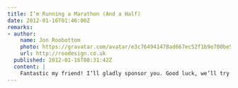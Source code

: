 ```yaml
---
title: I’m Running a Marathon (And a Half)
date: 2012-01-16T01:46:00Z
remarks:
- author:
    name: Jon Roobottom
    photo: https://gravatar.com/avatar/e3c764941478ad667ec52f1b9e700be5
    url: http://roodesign.co.uk
  published: 2012-01-16T08:31:42Z
  content: |
    Fantastic my friend! I’ll gladly sponsor you. Good luck, we’ll try and get down on the big day to come support you.
---
```

